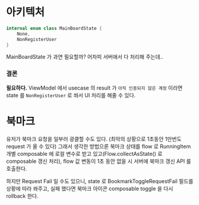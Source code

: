 # 아키텍처

```kotlin
internal enum class MainBoardState {
    None,
    NonRegisterUser
}
```

MainBoardState 가 과연 필요할까? 어차피 서버애서 다 처리해 주는데..

### 결론

**필요하다.** ViewModel 에서 usecase 의 result 가 `아직 인증되지 않은 계정` 이라면 state 를 `NonRegisterUser` 로 쏴서 UI 처리를 해줄 수 있다.

# 북마크

유저가 북마크 요청을 일부러 광클할 수도 있다. (최악의 상황으로 1초동안 1만번도 request 가 올 수 있다) 그래서 생각한 방법으론 북마크 상태를 flow 로 RunningItem 개별 composable 에 로컬 변수로 받고 있고(Flow<T>.collectAsState() 로 composable 갱신 처리), flow 값 변동이 1초 동안 없을 시 서버에 북마크 갱신 API 를 호출한다.

하지만 Request Fail 일 수도 있으니, state 로 BookmarkToggleRequestFail 필드를 상황에 따라 쏴주고, 실패 했다면 북마크 아이콘 composable toggle 을 다시 rollback 한다.